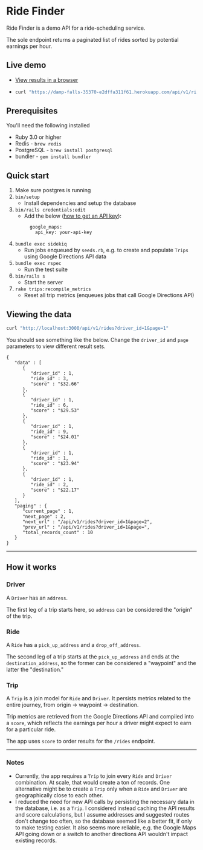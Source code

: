 # Ride Finder

Ride Finder is a demo API for a ride-scheduling service.

The sole endpoint returns a paginated list of rides sorted by potential earnings per hour.


## Live demo

* [View results in a browser](https://damp-falls-35370-e2dffa311f61.herokuapp.com/api/v1/rides?driver_id=1&page=1)

*
   ```bash
   curl "https://damp-falls-35370-e2dffa311f61.herokuapp.com/api/v1/rides?driver_id=1&page=1"
   ```


## Prerequisites

You'll need the following installed
 * Ruby 3.0 or higher
 * Redis - `brew redis`
 * PostgreSQL - `brew install postgresql`
 * bundler - `gem install bundler`

## Quick start

1. Make sure postgres is running
1. `bin/setup`
    * Install dependencies and setup the database
1. `bin/rails credentials:edit`
    * Add the below ([how to get an API key](https://developers.google.com/maps/documentation/directions/start#create-project)):
      ```
        google_maps:
          api_key: your-api-key
      ```
1. `bundle exec sidekiq`
    * Run jobs enqueued by `seeds.rb`, e.g. to create and populate `Trips` using Google Directions API data
1. `bundle exec rspec`
    * Run the test suite
1. `bin/rails s`
    * Start the server
1. `rake trips:recompile_metrics`
    * Reset all trip metrics (enqueues jobs that call Google Directions API)

## Viewing the data



```bash
curl "http://localhost:3000/api/v1/rides?driver_id=1&page=1"

```

You should see something like the below. Change the `driver_id` and `page` parameters to view different result sets.

```
{
   "data" : [
      {
         "driver_id" : 1,
         "ride_id" : 3,
         "score" : "$32.66"
      },
      {
         "driver_id" : 1,
         "ride_id" : 6,
         "score" : "$29.53"
      },
      {
         "driver_id" : 1,
         "ride_id" : 9,
         "score" : "$24.01"
      },
      {
         "driver_id" : 1,
         "ride_id" : 1,
         "score" : "$23.94"
      },
      {
         "driver_id" : 1,
         "ride_id" : 2,
         "score" : "$22.17"
      }
   ],
   "paging" : {
      "current_page" : 1,
      "next_page" : 2,
      "next_url" : "/api/v1/rides?driver_id=1&page=2",
      "prev_url" : "/api/v1/rides?driver_id=1&page=",
      "total_records_count" : 10
   }
}
```
---

## How it works

### Driver

A `Driver` has an `address`.

The first leg of a trip starts here, so `address` can be considered the "origin" of the trip.

### Ride

A `Ride` has a `pick_up_address` and a `drop_off_address`.

The second leg of a trip starts at the `pick_up_address` and ends at the `destination_address`, so the former can be considered a "waypoint" and the latter the "destination."

### Trip

A `Trip` is a join model for `Ride` and `Driver`. It persists metrics related to the entire journey, from origin -> waypoint -> destination.

Trip metrics are retrieved from the Google Directions API and compiled into a `score`, which reflects the earnings per hour a driver might expect to earn for a particular ride.

The app uses `score` to order results for the `/rides` endpoint.

---

### Notes

* Currently, the app requires a `Trip` to join every `Ride` and `Driver` combination. At scale, that would create a ton of records. One alternative might be to create a `Trip` only when a `Ride` and `Driver` are geographically close to each other.
* I reduced the need for new API calls by persisting the necessary data in the database, i.e. as a `Trip`. I considered instead caching the API results and score calculations, but I assume addresses and suggested routes don't change too often, so the database seemed like a better fit, if only to make testing easier. It also seems more reliable, e.g. the Google Maps API going down or a switch to another directions API wouldn't impact existing records.


